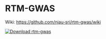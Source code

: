 # RTM-GWAS

Wiki: <https://github.com/njau-sri/rtm-gwas/wiki>

[![Download rtm-gwas](https://a.fsdn.com/con/app/sf-download-button)](https://sourceforge.net/projects/rtm-gwas/files/v1.4/)
